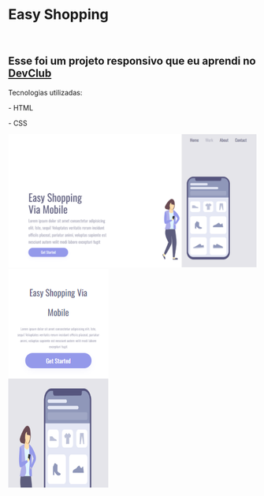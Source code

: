 <h1>Easy Shopping</h1>
<br>
<h2>Esse foi um projeto responsivo que eu aprendi no <a href="https://rodolfomori.com.br/devclub" target="_blank">DevClub</a></h2>

<p>Tecnologias utilizadas:</p>
  <p>- HTML</p>
  <p>- CSS</p>
  
<img src="https://github.com/Igor-Matheus/Easy-shopping/blob/main/assets/computador.png?raw=true">

<img src="https://github.com/Igor-Matheus/Easy-shopping/blob/main/assets/mobile.png?raw=true">
